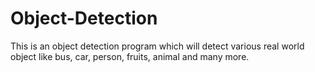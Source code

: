 # Object-Detection
This is an object detection program which will detect various real world object like bus, car,  person, fruits, animal and many more.
